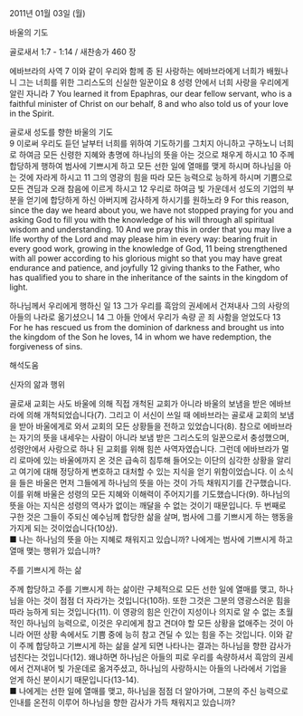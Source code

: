 2011년 01월 03일 (월)

바울의 기도



골로새서 1:7 - 1:14 / 새찬송가 460 장


에바브라의 사역
7 이와 같이 우리와 함께 종 된 사랑하는 에바브라에게 너희가 배웠나니 그는 너희를 위한 그리스도의 신실한 일꾼이요  8 성령 안에서 너희 사랑을 우리에게 알린 자니라
7 You learned it from Epaphras, our dear fellow servant, who is a faithful minister of Christ on our behalf, 8 and who also told us of your love in the Spirit.  

골로새 성도를 향한 바울의 기도  
9 이로써 우리도 듣던 날부터 너희를 위하여 기도하기를 그치지 아니하고 구하노니 너희로 하여금 모든 신령한 지혜와 총명에 하나님의 뜻을 아는 것으로 채우게 하시고 10 주께 합당하게 행하여 범사에 기쁘시게 하고 모든 선한 일에 열매를 맺게 하시며 하나님을 아는 것에 자라게 하시고 11 그의 영광의 힘을 따라 모든 능력으로 능하게 하시며 기쁨으로 모든 견딤과 오래 참음에 이르게 하시고 12 우리로 하여금 빛 가운데서 성도의 기업의 부분을 얻기에 합당하게 하신 아버지께 감사하게 하시기를 원하노라 
9 For this reason, since the day we heard about you, we have not stopped praying for you and asking God to fill you with the knowledge of his will through all spiritual wisdom and understanding. 10 And we pray this in order that you may live a life worthy of the Lord and may please him in every way: bearing fruit in every good work, growing in the knowledge of God, 11 being strengthened with all power according to his glorious might so that you may have great endurance and patience, and joyfully 12 giving thanks to the Father, who has qualified you to share in the inheritance of the saints in the kingdom of light. 

하나님께서 우리에게 행하신 일 
13 그가 우리를 흑암의 권세에서 건져내사 그의 사랑의 아들의 나라로 옮기셨으니 14 그 아들 안에서 우리가 속량 곧 죄 사함을 얻었도다 
13 For he has rescued us from the dominion of darkness and brought us into the kingdom of the Son he loves, 14 in whom we have redemption, the forgiveness of sins.

해석도움





신자의 앎과 행위   

골로새 교회는 사도 바울에 의해 직접 개척된 교회가 아니라 바울의 보냄을 받은 에바브라에 의해 개척되었습니다(7). 그리고 이 서신이 쓰일 때 에바브라는 골로새 교회의 보냄을 받아 바울에게로 와서 교회의 모든 상황들을 전하고 있었습니다(8). 참으로 에바브라는 자기의 뜻을 내세우는 사람이 아니라 보냄 받은 그리스도의 일꾼으로서 충성했으며, 성령안에서 사랑으로 하나 된 교회를 위해 힘쓴 사역자였습니다. 그런데 에바브라가 멀리 로마에 있는 바울에까지 온 것은 급속히 침투해 들어오는 이단의 심각한 상황을 알리고 여기에 대해 정당하게 변호하고 대처할 수 있는 지식을 얻기 위함이었습니다. 이 소식을 들은 바울은 먼저 그들에게 하나님의 뜻을 아는 것이 가득 채워지기를 간구했습니다. 이를 위해 바울은 성령의 모든 지혜와 이해력이 주어지기를 기도했습니다(9). 하나님의 뜻을 아는 지식은 성령의 역사가 없이는 깨달을 수 없는 것이기 때문입니다. 두 번째로 구한 것은 그들이 주되신 예수님께 합당한 삶을 살며, 범사에 그를 기쁘시게 하는 행동을 가지게 되는 것이었습니다(10상).  
■ 나는 하나님의 뜻을 아는 지혜로 채워지고 있습니까? 나에게는 범사에 기쁘시게 하고 열매 맺는 행위가 있습니까?   

주를 기쁘시게 하는 삶  

주께 합당하고 주를 기쁘시게 하는 삶이란 구체적으로 모든 선한 일에 열매를 맺고, 하나님을 아는 것이 점점 더 자라가는 것입니다(10하). 또한 그것은 그분의 영광스러운 힘을 따라 능하게 되는 것입니다(11). 이 영광의 힘은 인간이 지성이나 의지로 알 수 없는 초월적인 하나님의 능력으로, 이것은 우리에게 참고 견뎌야 할 모든 상황을 없애주는 것이 아니라 어떤 상황 속에서도 기쁨 중에 능히 참고 견딜 수 있는 힘을 주는 것입니다. 이와 같이 주께 합당하고 기쁘시게 하는 삶을 살게 되면 나타나는 결과는 하나님을 향한 감사가 넘친다는 것입니다(12). 왜냐하면 하나님은 아들의 피로 우리를 속량하셔서 흑암의 권세에서 건져내어 빛 가운데로 옮겨주셨고, 하나님의 사랑하시는 아들의 나라에서 기업을 얻게 하신 분이시기 때문입니다(13-14).  
■ 나에게는 선한 일에 열매를 맺고, 하나님을 점점 더 알아가며, 그분의 주신 능력으로 인내를 온전히 이루어 하나님을 향한 감사가 가득 채워지고 있습니까?